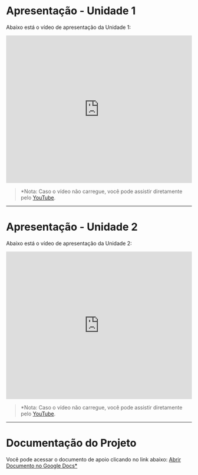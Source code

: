 # Apresentação - Unidade 1
Abaixo está o vídeo de apresentação da Unidade 1: 

<iframe width="100%" height="400" src="https://www.youtube.com/embed/kl-9gPMsVOs" frameborder="0" allowfullscreen></iframe>

> *Nota: Caso o vídeo não carregue, você pode assistir diretamente pelo [YouTube](https://www.youtube.com/watch?v=kl-9gPMsVOs). 

---

# Apresentação - Unidade 2
Abaixo está o vídeo de apresentação da Unidade 2: 

<iframe width="100%" height="400" src="https://youtu.be/NSmCDcKdwEE?si=8nomCcJKy8qoB7nD" frameborder="0" allowfullscreen></iframe>

> *Nota: Caso o vídeo não carregue, você pode assistir diretamente pelo [YouTube](https://youtu.be/NSmCDcKdwEE?si=8nomCcJKy8qoB7nD). 

---

# Documentação do Projeto 
Você pode acessar o documento de apoio clicando no link abaixo: [Abrir Documento no Google Docs*](https://docs.google.com/document/d/1EH4Cwovdc-3p3ecWo-OX-xK6ysuAq0zl/edit?usp=sharing&ouid=105065285713998999810&rtpof=true&sd=true)
